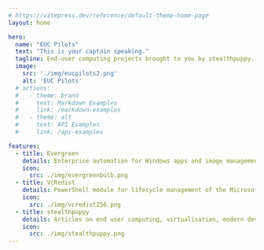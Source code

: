 ```yaml
---
# https://vitepress.dev/reference/default-theme-home-page
layout: home

hero:
  name: "EUC Pilots"
  text: "This is your captain speaking."
  tagline: End-user computing projects brought to you by stealthpuppy.
  image:
    src: './img/eucpilots2.png'
    alt: 'EUC Pilots'
  # actions:
  #   - theme: brand
  #     text: Markdown Examples
  #     link: /markdown-examples
  #   - theme: alt
  #     text: API Examples
  #     link: /api-examples

features:
  - title: Evergreen
    details: Enterprise automation for Windows apps and image management with the latest version and downloads for common Windows applications via PowerShell.
    icon:
      src: ./img/evergreenbulb.png
  - title: VcRedist
    details: PowerShell module for lifecycle management of the Microsoft Visual C++ Redistributables.
    icon:
      src: ./img/vcredist256.png
  - title: stealthpuppy
    details: Articles on end user computing, virtualisation, modern device management, enterprise mobility, & automation.
    icon:
      src: ./img/stealthpuppy.png
---
```

